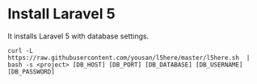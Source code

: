# Install Laravel 5 
It installs Laravel 5 with database settings.

```
curl -L https://raw.githubusercontent.com/yousan/l5here/master/l5here.sh  | bash -s <project> [DB_HOST] [DB_PORT] [DB_DATABASE] [DB_USERNAME] [DB_PASSWORD]
```
